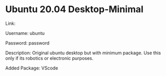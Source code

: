 # Ubuntu 20.04 Desktop-Minimal
Link: 

Username: ubuntu

Password: password

Description: Original ubuntu desktop but with minimum package. Use this only if its robotics or electronic purposes.

Added Package: VScode
